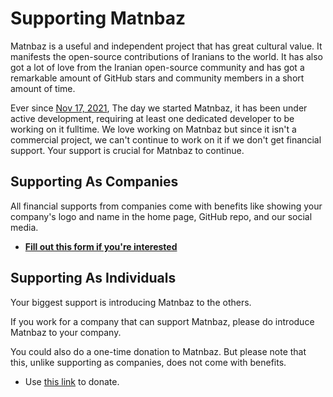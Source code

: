 # Supporting Matnbaz

Matnbaz is a useful and independent project that has great cultural value. It manifests the open-source contributions of Iranians to the world. It has also got a lot of love from the Iranian open-source community and has got a remarkable amount of GitHub stars and community members in a short amount of time.

Ever since [Nov 17, 2021](https://github.com/matnbaz/matnbaz/commit/501a75d79fa4ee66dbece238046daec838f4b356), The day we started Matnbaz, it has been under active development, requiring at least one dedicated developer to be working on it fulltime. We love working on Matnbaz but since it isn't a commercial project, we can't continue to work on it if we don't get financial support. Your support is crucial for Matnbaz to continue.

## Supporting As Companies

All financial supports from companies come with benefits like showing your company's logo and name in the home page, GitHub repo, and our social media.

- **[Fill out this form if you're interested](https://forms.gle/r9vWv94wxJY6Eo6f7)**

## Supporting As Individuals

Your biggest support is introducing Matnbaz to the others.

If you work for a company that can support Matnbaz, please do introduce Matnbaz to your company.

You could also do a one-time donation to Matnbaz. But please note that this, unlike supporting as companies, does not come with benefits.

- Use [this link](https://yekpay.me/matnbaz) to donate.
